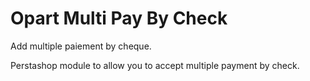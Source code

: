# Opart Multi Pay By Check

Add multiple paiement by cheque.

Perstashop module to allow you to accept multiple payment by check.
